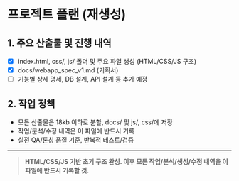 # 프로젝트 플랜 (재생성)

## 1. 주요 산출물 및 진행 내역

- [x] index.html, css/, js/ 폴더 및 주요 파일 생성 (HTML/CSS/JS 구조)
- [x] docs/webapp_spec_v1.md (기획서)
- [ ] 기능별 상세 명세, DB 설계, API 설계 등 추가 예정

## 2. 작업 정책

- 모든 산출물은 18kb 이하로 분할, docs/ 및 js/, css/에 저장
- 작업/분석/수정 내역은 이 파일에 반드시 기록
- 실전 QA/론칭 품질 기준, 반복적 테스트/검증

---

> **HTML/CSS/JS 기반 초기 구조 완성. 이후 모든 작업/분석/생성/수정 내역을 이 파일에 반드시 기록할 것.**
